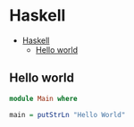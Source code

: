 # Haskell

<!--ts-->
* [Haskell](hasekll.md#haskell)
   * [Hello world](hasekll.md#hello-world)

<!-- Added by: runner, at: Mon Oct  4 17:42:05 UTC 2021 -->

<!--te-->

## Hello world
```haskell
module Main where

main = putStrLn "Hello World"
```
